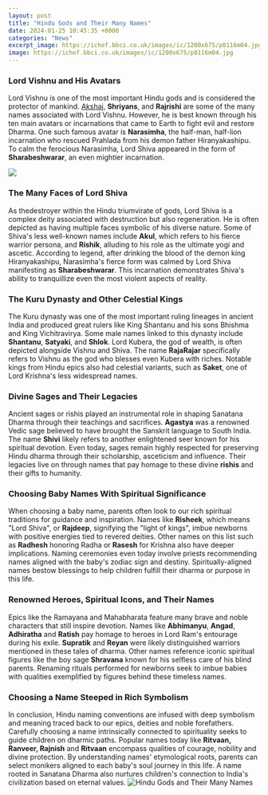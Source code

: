 ```yaml
---
layout: post
title: "Hindu Gods and Their Many Names"
date: 2024-01-25 10:45:35 +0000
categories: "News"
excerpt_image: https://ichef.bbci.co.uk/images/ic/1200x675/p0116m04.jpg
image: https://ichef.bbci.co.uk/images/ic/1200x675/p0116m04.jpg
---
```


### Lord Vishnu and His Avatars 
Lord Vishnu is one of the most important Hindu gods and is considered the protector of mankind. [Akshaj](https://store.fi.io.vn/womens-forever-poodle-1), **Shriyans**, and **Rajrishi** are some of the many names associated with Lord Vishnu. However, he is best known through his ten main avatars or incarnations that came to Earth to fight evil and restore Dharma. One such famous avatar is **Narasimha**, the half-man, half-lion incarnation who rescued Prahlada from his demon father Hiranyakashipu. To calm the ferocious Narasimha, Lord Shiva appeared in the form of **Sharabeshwarar**, an even mightier incarnation.  

![](https://media.indiatimes.in/media/content/2014/Dec/hindu-deities-big-image-1-alliewist_1418629901_725x725.jpg)
### The Many Faces of Lord Shiva
As thedestroyer within the Hindu triumvirate of gods, Lord Shiva is a complex deity associated with destruction but also regeneration. He is often depicted as having multiple faces symbolic of his diverse nature. Some of Shiva's less well-known names include **Akul**, which refers to his fierce warrior persona, and **Rishik**, alluding to his role as the ultimate yogi and ascetic. According to legend, after drinking the blood of the demon king Hiranyakashipu, Narasimha's fierce form was calmed by Lord Shiva manifesting as **Sharabeshwarar**. This incarnation demonstrates Shiva's ability to tranquillize even the most violent aspects of reality.
### The Kuru Dynasty and Other Celestial Kings  
The Kuru dynasty was one of the most important ruling lineages in ancient India and produced great rulers like King Shantanu and his sons Bhishma and King Vichitravirya. Some male names linked to this dynasty include **Shantanu**, **Satyaki**, and **Shlok**. Lord Kubera, the god of wealth, is often depicted alongside Vishnu and Shiva. The name **RajaRajar** specifically refers to Vishnu as the god who blesses even Kubera with riches. Notable kings from Hindu epics also had celestial variants, such as **Saket**, one of Lord Krishna's less widespread names. 
### Divine Sages and Their Legacies
Ancient sages or rishis played an instrumental role in shaping Sanatana Dharma through their teachings and sacrifices. **Agastya** was a renowned Vedic sage believed to have brought the Sanskrit language to South India. The name **Shivi** likely refers to another enlightened seer known for his spiritual devotion. Even today, sages remain highly respected for preserving Hindu dharma through their scholarship, asceticism and influence. Their legacies live on through names that pay homage to these divine **rishis** and their gifts to humanity.
### Choosing Baby Names With Spiritual Significance
When choosing a baby name, parents often look to our rich spiritual traditions for guidance and inspiration. Names like **Risheek**, which means "Lord Shiva", or **Rajdeep**, signifying the "light of kings", imbue newborns with positive energies tied to revered deities. Other names on this list such as **Radhesh** honoring Radha or **Rasesh** for Krishna also have deeper implications. Naming ceremonies even today involve priests recommending names aligned with the baby's zodiac sign and destiny. Spiritually-aligned names bestow blessings to help children fulfill their dharma or purpose in this life.
### Renowned Heroes, Spiritual Icons, and Their Names
Epics like the Ramayana and Mahabharata feature many brave and noble characters that still inspire devotion. Names like **Abhimanyu**, **Angad**, **Adhiratha** and **Ratish** pay homage to heroes in Lord Ram's entourage during his exile. **Supratik** and **Reyan** were likely distinguished warriors mentioned in these tales of dharma. Other names reference iconic spiritual figures like the boy sage **Shravana** known for his selfless care of his blind parents. Renaming rituals performed for newborns seek to imbue babies with qualities exemplified by figures behind these timeless names.
### Choosing a Name Steeped in Rich Symbolism
In conclusion, Hindu naming conventions are infused with deep symbolism and meaning traced back to our epics, deities and noble forefathers. Carefully choosing a name intrinsically connected to spirituality seeks to guide children on dharmic paths. Popular names today like **Ritvaan, Ranveer, Rajnish** and **Ritvaan** encompass qualities of courage, nobility and divine protection. By understanding names' etymological roots, parents can select monikers aligned to each baby's soul journey in this life. A name rooted in Sanatana Dharma also nurtures children's connection to India's civilization based on eternal values.
![Hindu Gods and Their Many Names](https://ichef.bbci.co.uk/images/ic/1200x675/p0116m04.jpg)